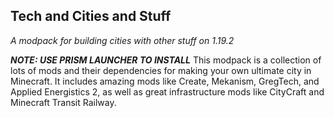 Tech and Cities and Stuff
-------------------------
_A modpack for building cities with other stuff on 1.19.2_

*__NOTE: USE PRISM LAUNCHER TO INSTALL__*
This modpack is a collection of lots of mods and their dependencies for making your own ultimate city in Minecraft. It includes amazing mods like Create, Mekanism, GregTech, and Applied Energistics 2, as well as great infrastructure mods like CityCraft and Minecraft Transit Railway.
